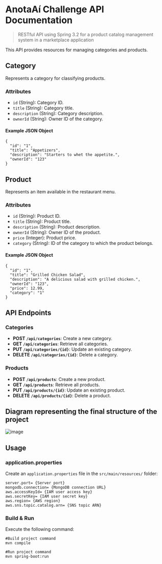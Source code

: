 # AnotaAí Challenge API Documentation
 
> RESTful API using Spring 3.2 for a product catalog management system in a marketplace application

This API provides resources for managing categories and products.

## Category

Represents a category for classifying products.

### Attributes
- `id` (String): Category ID.
- `title` (String): Category title.
- `description` (String): Category description.
- `ownerId` (String): Owner ID of the category.

#### Example JSON Object
```
{
  "id": "1",
  "title": "Appetizers",
  "description": "Starters to whet the appetite.",
  "ownerId": "123"
}
```
## Product
Represents an item available in the restaurant menu.
### Attributes
- `id` (String): Product ID.
- `title` (String): Product title.
- `description` (String): Product description.
- `ownerId` (String): Owner ID of the product.
- `price` (Integer): Product price.
- `category` (String): ID of the category to which the product belongs.
#### Example JSON Object
```
{
  "id": "1",
  "title": "Grilled Chicken Salad",
  "description": "A delicious salad with grilled chicken.",
  "ownerId": "123",
  "price": 12.99,
  "category": "1"
}
```

## API Endpoints

### Categories

- **POST `/api/categories`**: Create a new category.
- **GET `/api/categories`**: Retrieve all categories.
- **PUT `/api/categories/{id}`**: Update an existing category.
- **DELETE `/api/categories/{id}`**: Delete a category.

### Products

- **POST `/api/products`**: Create a new product.
- **GET `/api/products`**: Retrieve all products.
- **PUT `/api/products/{id}`**: Update an existing product.
- **DELETE `/api/products/{id}`**: Delete a product.
  
## Diagram representing the final structure of the project

![image](https://github.com/githubanotaai/new-test-backend-nodejs/assets/52219768/504ba448-f128-41db-ae86-18dc19c0dc9d)

## Usage

### application.properties
Create an `application.properties` file in the `src/main/resources/` folder:
```
server.port= {Server port}
mongodb.connection= {MongoDB connection URL}
aws.accessKeyId= {IAM user access key}
aws.secretKey= {IAM user secret key}
aws.region= {AWS region}
aws.sns.topic.catalog.arn= {SNS topic ARN}
```
### Build & Run
Execute the following command:
```
#Build project command
mvn compile

#Run project command
mvn spring-boot:run

```
